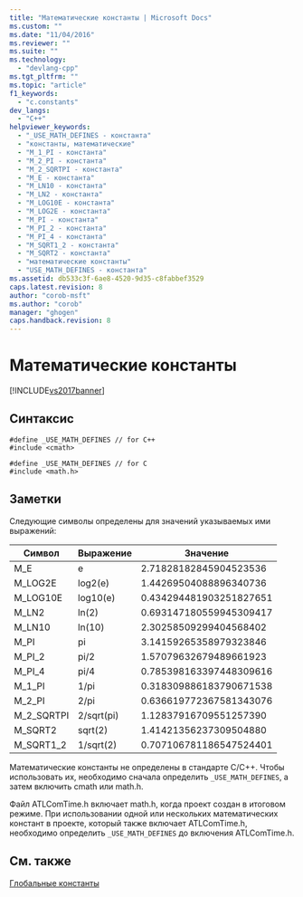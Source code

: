 ```yaml
---
title: "Математические константы | Microsoft Docs"
ms.custom: ""
ms.date: "11/04/2016"
ms.reviewer: ""
ms.suite: ""
ms.technology: 
  - "devlang-cpp"
ms.tgt_pltfrm: ""
ms.topic: "article"
f1_keywords: 
  - "c.constants"
dev_langs: 
  - "C++"
helpviewer_keywords: 
  - "_USE_MATH_DEFINES - константа"
  - "константы, математические"
  - "M_1_PI - константа"
  - "M_2_PI - константа"
  - "M_2_SQRTPI - константа"
  - "M_E - константа"
  - "M_LN10 - константа"
  - "M_LN2 - константа"
  - "M_LOG10E - константа"
  - "M_LOG2E - константа"
  - "M_PI - константа"
  - "M_PI_2 - константа"
  - "M_PI_4 - константа"
  - "M_SQRT1_2 - константа"
  - "M_SQRT2 - константа"
  - "математические константы"
  - "USE_MATH_DEFINES - константа"
ms.assetid: db533c3f-6ae8-4520-9d35-c8fabbef3529
caps.latest.revision: 8
author: "corob-msft"
ms.author: "corob"
manager: "ghogen"
caps.handback.revision: 8
---
```

# Математические константы
[!INCLUDE[vs2017banner](../assembler/inline/includes/vs2017banner.md)]

## Синтаксис  
  
```  
#define _USE_MATH_DEFINES // for C++  
#include <cmath>  
  
#define _USE_MATH_DEFINES // for C  
#include <math.h>  
```  
  
## Заметки  
 Следующие символы определены для значений указываемых ими выражений:  
  
|Символ|Выражение|Значение|  
|------------|---------------|--------------|  
|M\_E|e|2.71828182845904523536|  
|M\_LOG2E|log2\(e\)|1.44269504088896340736|  
|M\_LOG10E|log10\(e\)|0.434294481903251827651|  
|M\_LN2|ln\(2\)|0.693147180559945309417|  
|M\_LN10|ln\(10\)|2.30258509299404568402|  
|M\_PI|pi|3.14159265358979323846|  
|M\_PI\_2|pi\/2|1.57079632679489661923|  
|M\_PI\_4|pi\/4|0.785398163397448309616|  
|M\_1\_PI|1\/pi|0.318309886183790671538|  
|M\_2\_PI|2\/pi|0.636619772367581343076|  
|M\_2\_SQRTPI|2\/sqrt\(pi\)|1.12837916709551257390|  
|M\_SQRT2|sqrt\(2\)|1.41421356237309504880|  
|M\_SQRT1\_2|1\/sqrt\(2\)|0.707106781186547524401|  
  
 Математические константы не определены в стандарте C\/C\+\+.  Чтобы использовать их, необходимо сначала определить `_USE_MATH_DEFINES`, а затем включить cmath или math.h.  
  
 Файл ATLComTime.h включает math.h, когда проект создан в итоговом режиме.  При использовании одной или нескольких математических констант в проекте, который также включает ATLComTime.h, необходимо определить `_USE_MATH_DEFINES` до включения ATLComTime.h.  
  
## См. также  
 [Глобальные константы](../c-runtime-library/global-constants.md)